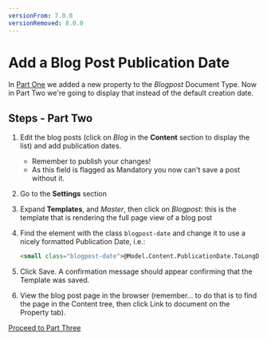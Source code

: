 ```yaml
---
versionFrom: 7.0.0
versionRemoved: 8.0.0
---
```


# Add a Blog Post Publication Date

In [Part One](index-v7.md) we added a new property to the *Blogpost* Document Type.
Now in Part Two we're going to display that instead of the default creation date.

## Steps - Part Two

1. Edit the blog posts (click on *Blog* in the **Content** section to display the list) and add publication dates.

    * Remember to publish your changes!
    * As this field is flagged as Mandatory you now can't save a post without it.

2. Go to the **Settings** section
3. Expand **Templates**, and *Master*, then click on *Blogpost*: this is the template that is rendering the full page view of a blog post
4. Find the element with the class `blogpost-date` and change it to use a nicely formatted Publication Date, i.e.:

    ```html
    <small class="blogpost-date">@Model.Content.PublicationDate.ToLongDateString()</small>
    ```

5. Click Save. A confirmation message should appear confirming that the Template was saved.
6. View the blog post page in the browser (remember... to do that is to find the page in the Content tree, then click Link to document on the Property tab).

[Proceed to Part Three](part-3-v7.md)
